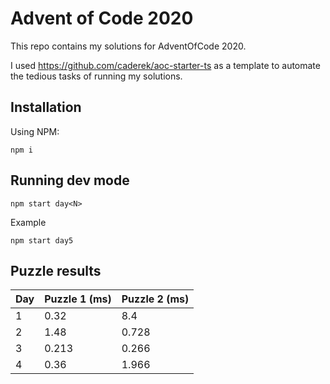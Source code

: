 # Advent of Code 2020

This repo contains my solutions for AdventOfCode 2020.

I used https://github.com/caderek/aoc-starter-ts as a template to automate the tedious tasks of running my solutions.
## Installation


Using NPM:

```
npm i
```

## Running dev mode

```
npm start day<N>
```

Example

```
npm start day5
```


## Puzzle results

| Day | Puzzle 1 (ms) | Puzzle 2 (ms) |
|-----|---------------|---------------|
|  1  |         0.32  |        8.4 |
|  2  |         1.48  |        0.728   |
|  3   |        0.213      |      0.266        |
|  4  |       0.36|      1.966|

